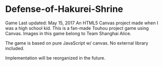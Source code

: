 # Defense-of-Hakurei-Shrine
Game Last updated: May 15, 2017
An HTML5 Canvas project made when I was a high school kid. This is a fan-made Touhou project game using Canvas.
Images in this game belong to Team Shanghai Alice.

The game is based on pure JavaScript w/ canvas. No external library included.

Implementation will be reorganized in the future.
